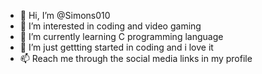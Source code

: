 - 👋 Hi, I’m @Simons010
- 👀 I’m interested in coding and video gaming 
- 🌱 I’m currently learning C programming language 
- 💞️ I’m just gettting started in coding and i love it 
- 📫 Reach me through the social media links in my profile 

<!---
Simons010/Simons010 is a ✨ special ✨ repository because its `README.md` (this file) appears on your GitHub profile.
You can click the Preview link to take a look at your changes.
--->
